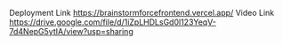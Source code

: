Deployment Link https://brainstormforcefrontend.vercel.app/
Video Link https://drive.google.com/file/d/1iZpLHDLsGd0l123YeqV-7d4NepG5ytIA/view?usp=sharing
